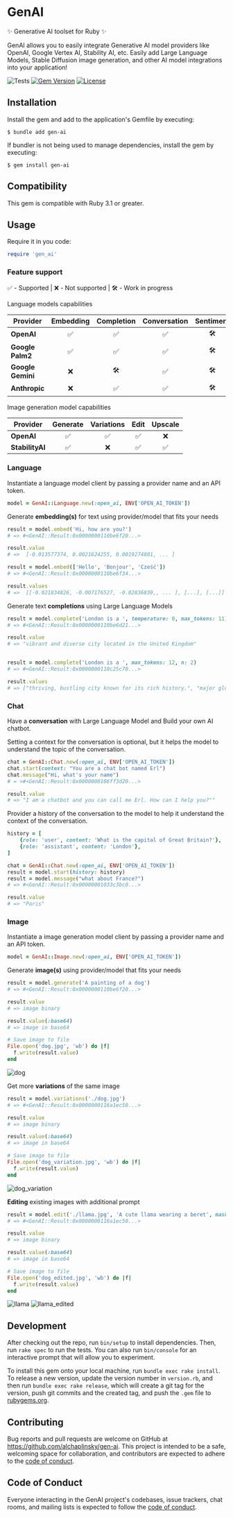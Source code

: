 # GenAI

✨ Generative AI toolset for Ruby ✨

GenAI allows you to easily integrate Generative AI model providers like OpenAI, Google Vertex AI, Stability AI, etc. Easily add Large Language Models, Stable Diffusion image generation, and other AI model integrations into your application!

![Tests](https://github.com/alchaplinsky/gen-ai/actions/workflows/main.yml/badge.svg?branch=main)
[![Gem Version](https://badge.fury.io/rb/gen-ai.svg)](https://badge.fury.io/rb/gen-ai)
[![License](https://img.shields.io/badge/license-MIT-green.svg)](https://github.com/alchaplinsky/gen-ai/blob/main/LICENSE.txt)

## Installation

Install the gem and add to the application's Gemfile by executing:

    $ bundle add gen-ai

If bundler is not being used to manage dependencies, install the gem by executing:

    $ gem install gen-ai

## Compatibility

This gem is compatible with Ruby 3.1 or greater.

## Usage

Require it in you code:

```ruby
require 'gen_ai'
```

### Feature support

✅ - Supported | ❌ - Not supported | 🛠️ - Work in progress

Language models capabilities

| Provider          | Embedding | Completion | Conversation | Sentiment | Summarization |
| ----------------- | :-------: | :--------: | :----------: | :-------: | :-----------: |
| **OpenAI**        |    ✅     |     ✅     |      ✅      |    🛠️     |      🛠️       |
| **Google Palm2**  |    ✅     |     ✅     |      ✅      |    🛠️     |      🛠️       |
| **Google Gemini** |    ❌     |     🛠️     |      ✅      |    🛠️     |      🛠️       |
| **Anthropic**     |    ❌     |     ✅     |      ✅      |    🛠️     |      🛠️       |

Image generation model capabilities

| Provider        | Generate | Variations | Edit | Upscale |
| --------------- | :------: | :--------: | :--: | :-----: |
| **OpenAI**      |    ✅    |     ✅     |  ✅  |   ❌    |
| **StabilityAI** |    ✅    |     ❌     |  ✅  |   ✅    |

### Language

Instantiate a language model client by passing a provider name and an API token.

```ruby
model = GenAI::Language.new(:open_ai, ENV['OPEN_AI_TOKEN'])
```

Generate **embedding(s)** for text using provider/model that fits your needs

```ruby
result = model.embed('Hi, how are you?')
# => #<GenAI::Result:0x0000000110be6f20...>

result.value
# =>  [-0.013577374, 0.0021624255, 0.0019274801, ... ]

result = model.embed(['Hello', 'Bonjour', 'Cześć'])
# => #<GenAI::Result:0x0000000110be6f34...>

result.values
# =>  [[-0.021834826, -0.007176527, -0.02836839,, ... ], [...], [...]]
```

Generate text **completions** using Large Language Models

```ruby
result = model.complete('London is a ', temperature: 0, max_tokens: 11)
# => #<GenAI::Result:0x0000000110be6d21...>

result.value
# => "vibrant and diverse city located in the United Kingdom"


result = model.complete('London is a ', max_tokens: 12, n: 2)
# => #<GenAI::Result:0x0000000110c25c70...>

result.values
# => ["thriving, bustling city known for its rich history.", "major global city and the capital of the United Kingdom."]

```

### Chat
Have a **conversation** with Large Language Model and Build your own AI chatbot.

Setting a context for the conversation is optional, but it helps the model to understand the topic of the conversation.

```ruby
chat = GenAI::Chat.new(:open_ai, ENV['OPEN_AI_TOKEN'])
chat.start(context: "You are a chat bot named Erl")
chat.message("Hi, what's your name")
# = >#<GenAI::Result:0x0000000106ff3d20...>

result.value
# => "I am a chatbot and you can call me Erl. How can I help you?""

```


Provider a history of the conversation to the model to help it understand the context of the conversation.

```ruby
history = [
    {role: 'user', content: 'What is the capital of Great Britain?'},
    {role: 'assistant', content: 'London'},
]

chat = GenAI::Chat.new(:open_ai, ENV['OPEN_AI_TOKEN'])
result = model.start(history: history)
result = model.message("what about France?")
# => #<GenAI::Result:0x00000001033c3bc0...>

result.value
# => "Paris"
```

### Image

Instantiate a image generation model client by passing a provider name and an API token.

```ruby
model = GenAI::Image.new(:open_ai, ENV['OPEN_AI_TOKEN'])
```

Generate **image(s)** using provider/model that fits your needs

```ruby
result = model.generate('A painting of a dog')
# => #<GenAI::Result:0x0000000110be6f20...>

result.value
# => image binary

result.value(:base64)
# => image in base64

# Save image to file
File.open('dog.jpg', 'wb') do |f|
  f.write(result.value)
end
```

![dog](https://github.com/alchaplinsky/gen-ai/assets/695947/27a2af5d-530b-4966-94e8-6cdf628b6cac)

Get more **variations** of the same image

```ruby
result = model.variations('./dog.jpg')
# => #<GenAI::Result:0x0000000116a1ec50...>

result.value
# => image binary

result.value(:base64)
# => image in base64

# Save image to file
File.open('dog_variation.jpg', 'wb') do |f|
  f.write(result.value)
end

```

![dog_variation](https://github.com/alchaplinsky/gen-ai/assets/695947/977f5238-0114-4085-8e61-8f8b356ce308)

**Editing** existing images with additional prompt

```ruby
result = model.edit('./llama.jpg', 'A cute llama wearing a beret', mask: './mask.png')
# => #<GenAI::Result:0x0000000116a1ec50...>

result.value
# => image binary

result.value(:base64)
# => image in base64

# Save image to file
File.open('dog_edited.jpg', 'wb') do |f|
  f.write(result.value)
end
```

![llama](https://github.com/alchaplinsky/gen-ai/assets/695947/9c862c6c-428e-463c-b935-ca749a6a33df)
![llama_edited](https://github.com/alchaplinsky/gen-ai/assets/695947/070d8e6a-07a0-4ed2-826f-8b9aabd183ae)

## Development

After checking out the repo, run `bin/setup` to install dependencies. Then, run `rake spec` to run the tests. You can also run `bin/console` for an interactive prompt that will allow you to experiment.

To install this gem onto your local machine, run `bundle exec rake install`. To release a new version, update the version number in `version.rb`, and then run `bundle exec rake release`, which will create a git tag for the version, push git commits and the created tag, and push the `.gem` file to [rubygems.org](https://rubygems.org).

## Contributing

Bug reports and pull requests are welcome on GitHub at https://github.com/alchaplinsky/gen-ai. This project is intended to be a safe, welcoming space for collaboration, and contributors are expected to adhere to the [code of conduct](https://github.com/alchaplinsky/gen-ai/blob/main/CODE_OF_CONDUCT.md).

## Code of Conduct

Everyone interacting in the GenAI project's codebases, issue trackers, chat rooms, and mailing lists is expected to follow the [code of conduct](https://github.com/alchaplinsky/gen-ai/blob/main/CODE_OF_CONDUCT.md).
